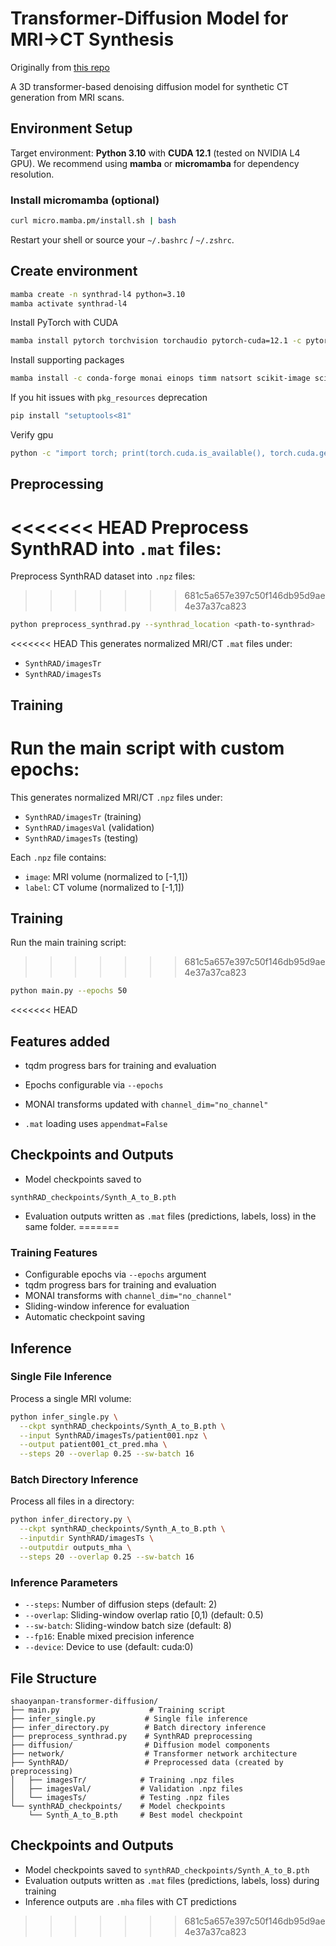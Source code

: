 # Transformer-Diffusion Model for MRI→CT Synthesis

Originally from [this repo](https://github.com/shaoyanpan/Synthetic-CT-generation-from-MRI-using-3D-transformer-based-denoising-diffusion-model/blob/main/README.md?plain=1)

A 3D transformer-based denoising diffusion model for synthetic CT generation from MRI scans.

## Environment Setup

Target environment: **Python 3.10** with **CUDA 12.1** (tested on NVIDIA L4 GPU).
We recommend using **mamba** or **micromamba** for dependency resolution.

### Install micromamba (optional)

```bash
curl micro.mamba.pm/install.sh | bash
```

Restart your shell or source your `~/.bashrc` / `~/.zshrc`.

## Create environment

```bash
mamba create -n synthrad-l4 python=3.10
mamba activate synthrad-l4
```

Install PyTorch with CUDA

```bash
mamba install pytorch torchvision torchaudio pytorch-cuda=12.1 -c pytorch -c nvidia
```

Install supporting packages

```bash
mamba install -c conda-forge monai einops timm natsort scikit-image scipy tqdm matplotlib
```

If you hit issues with `pkg_resources` deprecation

```bash
pip install "setuptools<81"
```

Verify gpu

```bash
python -c "import torch; print(torch.cuda.is_available(), torch.cuda.get_device_name(0))"
```

## Preprocessing

<<<<<<< HEAD
Preprocess SynthRAD into `.mat` files:
=======
Preprocess SynthRAD dataset into `.npz` files:
>>>>>>> 681c5a657e397c50f146db95d9ae4e37a37ca823

```bash
python preprocess_synthrad.py --synthrad_location <path-to-synthrad>
```

<<<<<<< HEAD
This generates normalized MRI/CT `.mat` files under:
- `SynthRAD/imagesTr`
- `SynthRAD/imagesTs`

## Training

Run the main script with custom epochs:
=======
This generates normalized MRI/CT `.npz` files under:
- `SynthRAD/imagesTr` (training)
- `SynthRAD/imagesVal` (validation)
- `SynthRAD/imagesTs` (testing)

Each `.npz` file contains:
- `image`: MRI volume (normalized to [-1,1])
- `label`: CT volume (normalized to [-1,1])

## Training

Run the main training script:
>>>>>>> 681c5a657e397c50f146db95d9ae4e37a37ca823

```bash
python main.py --epochs 50
```

<<<<<<< HEAD
## Features added

- tqdm progress bars for training and evaluation

- Epochs configurable via `--epochs`

- MONAI transforms updated with `channel_dim="no_channel"`

- `.mat` loading uses `appendmat=False`

## Checkpoints and Outputs

- Model checkpoints saved to

```
synthRAD_checkpoints/Synth_A_to_B.pth
```

- Evaluation outputs written as `.mat` files (predictions, labels, loss) in the same folder.
=======
### Training Features

- Configurable epochs via `--epochs` argument
- tqdm progress bars for training and evaluation
- MONAI transforms with `channel_dim="no_channel"`
- Sliding-window inference for evaluation
- Automatic checkpoint saving

## Inference

### Single File Inference

Process a single MRI volume:

```bash
python infer_single.py \
  --ckpt synthRAD_checkpoints/Synth_A_to_B.pth \
  --input SynthRAD/imagesTs/patient001.npz \
  --output patient001_ct_pred.mha \
  --steps 20 --overlap 0.25 --sw-batch 16
```

### Batch Directory Inference

Process all files in a directory:

```bash
python infer_directory.py \
  --ckpt synthRAD_checkpoints/Synth_A_to_B.pth \
  --inputdir SynthRAD/imagesTs \
  --outputdir outputs_mha \
  --steps 20 --overlap 0.25 --sw-batch 16
```

### Inference Parameters

- `--steps`: Number of diffusion steps (default: 2)
- `--overlap`: Sliding-window overlap ratio [0,1) (default: 0.5)
- `--sw-batch`: Sliding-window batch size (default: 8)
- `--fp16`: Enable mixed precision inference
- `--device`: Device to use (default: cuda:0)

## File Structure

```
shaoyanpan-transformer-diffusion/
├── main.py                    # Training script
├── infer_single.py           # Single file inference
├── infer_directory.py        # Batch directory inference
├── preprocess_synthrad.py    # SynthRAD preprocessing
├── diffusion/                # Diffusion model components
├── network/                  # Transformer network architecture
├── SynthRAD/                 # Preprocessed data (created by preprocessing)
│   ├── imagesTr/            # Training .npz files
│   ├── imagesVal/           # Validation .npz files
│   └── imagesTs/            # Testing .npz files
└── synthRAD_checkpoints/    # Model checkpoints
    └── Synth_A_to_B.pth     # Best model checkpoint
```

## Checkpoints and Outputs

- Model checkpoints saved to `synthRAD_checkpoints/Synth_A_to_B.pth`
- Evaluation outputs written as `.mat` files (predictions, labels, loss) during training
- Inference outputs are `.mha` files with CT predictions
>>>>>>> 681c5a657e397c50f146db95d9ae4e37a37ca823
